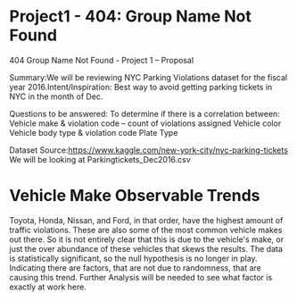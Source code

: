 # Project1 - 404: Group Name Not Found

404 Group Name Not Found - Project 1 – Proposal

Summary:We will be reviewing NYC Parking Violations dataset for the fiscal year 2016.Intent/Inspiration: Best way to avoid getting parking tickets in NYC in the month of Dec.

Questions to be answered:
To determine if there is a correlation between:
Vehicle make & violation code – count of violations assigned
Vehicle color
Vehicle body type & violation code
Plate Type

Dataset Source:https://www.kaggle.com/new-york-city/nyc-parking-tickets
We will be looking at Parkingtickets_Dec2016.csv


# Vehicle Make Observable Trends
Toyota, Honda, Nissan, and Ford, in that order, have the highest amount of traffic violations. These are also some of the most common vehicle makes out there. So it is not entirely clear that this is due to the vehicle's make, or just the over abundance of these vehicles that skews the results.
The data is statistically significant, so the null hypothesis is no longer in play. Indicating there are factors, that are not due to randomness, that are causing this trend. 
Further Analysis will be needed to see what factor is exactly at work here.
